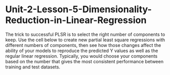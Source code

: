 # Unit-2-Lesson-5-Dimensionality-Reduction-in-Linear-Regression
The trick to successful PLSR is to select the right number of components to keep. Use the cell below to create new partial least square regressions with different numbers of components, then see how those changes affect the ability of your models to reproduce the predicted Y values as well as the regular linear regression. Typically, you would choose your components based on the number that gives the most consistent performance between training and test datasets.
